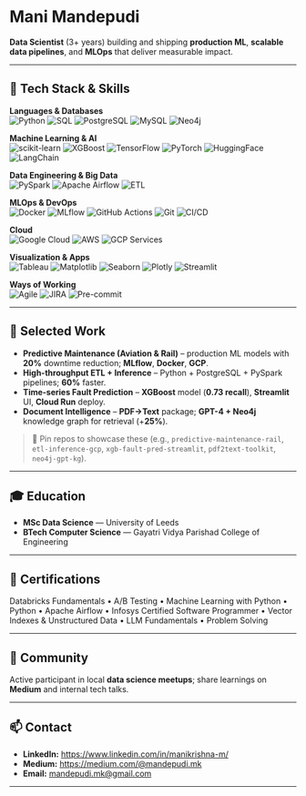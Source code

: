 # Mani Mandepudi

**Data Scientist** (3+ years) building and shipping **production ML**, **scalable data pipelines**, and **MLOps** that deliver measurable impact.

---

## 🧰 Tech Stack & Skills

**Languages & Databases**  
![Python](https://img.shields.io/badge/Python-3776AB?style=flat&logo=python&logoColor=white)
![SQL](https://img.shields.io/badge/SQL-003B57?style=flat&logo=postgresql&logoColor=white)
![PostgreSQL](https://img.shields.io/badge/PostgreSQL-336791?style=flat&logo=postgresql&logoColor=white)
![MySQL](https://img.shields.io/badge/MySQL-4479A1?style=flat&logo=mysql&logoColor=white)
![Neo4j](https://img.shields.io/badge/Neo4j-008CC1?style=flat&logo=neo4j&logoColor=white)

**Machine Learning & AI**  
![scikit-learn](https://img.shields.io/badge/Scikit--learn-F7931E?style=flat&logo=scikit-learn&logoColor=white)
![XGBoost](https://img.shields.io/badge/XGBoost-EC6523?style=flat&logo=xgboost&logoColor=white)
![TensorFlow](https://img.shields.io/badge/TensorFlow-FF6F00?style=flat&logo=tensorflow&logoColor=white)
![PyTorch](https://img.shields.io/badge/PyTorch-EE4C2C?style=flat&logo=pytorch&logoColor=white)
![HuggingFace](https://img.shields.io/badge/Hugging%20Face-F7931E?style=flat&logo=huggingface&logoColor=white)
![LangChain](https://img.shields.io/badge/LangChain-000000?style=flat)

**Data Engineering & Big Data**  
![PySpark](https://img.shields.io/badge/PySpark-E25A1C?style=flat&logo=apachespark&logoColor=white)
![Apache Airflow](https://img.shields.io/badge/Apache%20Airflow-017CEE?style=flat&logo=apacheairflow&logoColor=white)
![ETL](https://img.shields.io/badge/ETL-Pipelines-4CAF50?style=flat)

**MLOps & DevOps**  
![Docker](https://img.shields.io/badge/Docker-2496ED?style=flat&logo=docker&logoColor=white)
![MLflow](https://img.shields.io/badge/MLflow-0194E2?style=flat&logo=mlflow&logoColor=white)
![GitHub Actions](https://img.shields.io/badge/GitHub%20Actions-000000?style=flat&logo=githubactions&logoColor=white)
![Git](https://img.shields.io/badge/Git-F05032?style=flat&logo=git&logoColor=white)
![CI/CD](https://img.shields.io/badge/CI%2FCD-A3A3A3?style=flat)

**Cloud**  
![Google Cloud](https://img.shields.io/badge/Google%20Cloud-4285F4?style=flat&logo=googlecloud&logoColor=white)
![AWS](https://img.shields.io/badge/AWS-232F3E?style=flat&logo=amazonaws&logoColor=white)
![GCP Services](https://img.shields.io/badge/BigQuery%20|%20Vertex%20AI%20|%20GCS%20|%20Dataproc%20|%20Cloud%20Composer%20|%20Cloud%20Run-555?style=flat)

**Visualization & Apps**  
![Tableau](https://img.shields.io/badge/Tableau-E97627?style=flat&logo=tableau&logoColor=white)
![Matplotlib](https://img.shields.io/badge/Matplotlib-11557C?style=flat&logo=python&logoColor=white)
![Seaborn](https://img.shields.io/badge/Seaborn-4C8CBF?style=flat&logo=python&logoColor=white)
![Plotly](https://img.shields.io/badge/Plotly-3F4F75?style=flat&logo=plotly&logoColor=white)
![Streamlit](https://img.shields.io/badge/Streamlit-FF4B4B?style=flat&logo=streamlit&logoColor=white)

**Ways of Working**  
![Agile](https://img.shields.io/badge/Agile-2496ED?style=flat)
![JIRA](https://img.shields.io/badge/JIRA-0052CC?style=flat&logo=jira&logoColor=white)
![Pre-commit](https://img.shields.io/badge/Pre--commit-000000?style=flat)

---

## 🧪 Selected Work

- **Predictive Maintenance (Aviation & Rail)** – production ML models with **20%** downtime reduction; **MLflow**, **Docker**, **GCP**.
- **High-throughput ETL + Inference** – Python + PostgreSQL + PySpark pipelines; **60%** faster.
- **Time-series Fault Prediction** – **XGBoost** model (**0.73 recall**), **Streamlit** UI, **Cloud Run** deploy.
- **Document Intelligence** – **PDF→Text** package; **GPT-4 + Neo4j** knowledge graph for retrieval (+**25%**).

> 🔗 Pin repos to showcase these (e.g., `predictive-maintenance-rail`, `etl-inference-gcp`, `xgb-fault-pred-streamlit`, `pdf2text-toolkit`, `neo4j-gpt-kg`).  

---

## 🎓 Education

- **MSc Data Science** — University of Leeds  
- **BTech Computer Science** — Gayatri Vidya Parishad College of Engineering

---

## 🪪 Certifications

Databricks Fundamentals • A/B Testing • Machine Learning with Python • Python • Apache Airflow • Infosys Certified Software Programmer • Vector Indexes & Unstructured Data • LLM Fundamentals • Problem Solving

---

## 🌱 Community

Active participant in local **data science meetups**; share learnings on **Medium** and internal tech talks.

---

## 📫 Contact

- **LinkedIn:** https://www.linkedin.com/in/manikrishna-m/  
- **Medium:** https://medium.com/@mandepudi.mk  
- **Email:** mandepudi.mk@gmail.com

---
